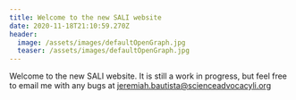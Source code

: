 ```yaml
---
title: Welcome to the new SALI website
date: 2020-11-18T21:10:59.270Z
header:
  image: /assets/images/defaultOpenGraph.jpg
  teaser: /assets/images/defaultOpenGraph.jpg
---
```

Welcome to the new SALI website. It is still a work in progress, but feel free to email me with any bugs at [jeremiah.bautista@scienceadvocacyli.org](mailto:jeremiah.bautista@scienceadvocacyli.org)

